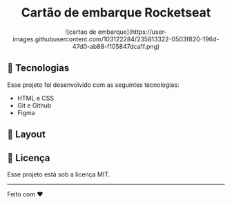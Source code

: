 <h1 align="center"> Cartão de embarque Rocketseat  </h1>


<p align="center">
 ![cartao de embarque](https://user-images.githubusercontent.com/103122284/235813322-0503f820-196d-47d0-ab88-f105847dca1f.png)
</p>

## 🚀 Tecnologias

Esse projeto foi desenvolvido com as seguintes tecnologias:

- HTML e CSS
- Git e Github
- Figma

## 🔖 Layout


## :memo: Licença

Esse projeto está sob a licença MIT.

---

Feito com ♥ 
